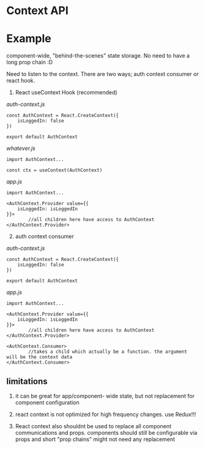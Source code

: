 # Context API #

# Example #

component-wide, "behind-the-scenes" state storage. No need to have a long prop chain :D

Need to listen to the context. There are two ways; auth context consumer or react hook.


1) React useContext Hook (recommended)

_auth-context.js_

```
const AuthContext = React.CreateContext({
	isLoggedIn: false
})

export default AuthContext
```

_whatever.js_

```
import AuthContext...

const ctx = useContext(AuthContext)
```

_app.js_

```
import AuthContext...

<AuthContext.Provider value={{
	isLoggedIn: isLoggedIn
}}>
		//all children here have access to AuthContext
</AuthContext.Provider>
```



2) auth context consumer

_auth-context.js_

```
const AuthContext = React.CreateContext({
	isLoggedIn: false
})

export default AuthContext
```


_app.js_

```
import AuthContext...

<AuthContext.Provider value={{
	isLoggedIn: isLoggedIn
}}>
		//all children here have access to AuthContext
</AuthContext.Provider>
```

```
<AuthContext.Consumer>
		//takes a child which actually be a function. the argument will be the context data
</AuthContext.Consumer>
```

## limitations ##

1) it can be great for app/component- wide state, but not replacement for component configuration

2) react context is not optimized for high frequency changes. use Redux!!!

3) React context also shouldnt be used to replace all component communications and props. components should still be configurable via props and short "prop chains" might not need any replacement
















